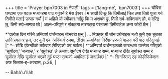 +++
title = 'Prayer bpn7003 in नेपाली'
tags = ['lang-ne', 'bpn7003']
+++
चौबिस घण्टामा एक पटक मध्यान्हमा पाठ गर्नुपर्ने 
हे मेरा ईश्वर ! म साक्षी दिन्छु कि तिमीलाई चिन्न तथा तिम्रो पुजा गर्न तिमीले मलाई उत्पन्न गर्यौ | म अहिले यो स्वीकार गर्दछु कि म अशक्त छु, तिमी सर्व–शक्तिमान् छौ, म दरिद्र छु, तिमी सर्व–सम्पन्न छौ |
आत्म–परिपूर्ण र संकटमा तारणहारा परमात्मा तिमीबाहेक अन्य कोही छैन |


*"प्रत्येक दिन गरिने अनिवार्य प्रार्थनाहरू तीनवटा छन् | ... मित्रहरू यी तीन प्रर्थनाहरू मध्ये कुनै एक चुन्नका लागि स्वतन्त्र छन्, तर कुनै एक अनिवार्य रुपमा, तीसंग सम्बन्धित निर्देशनहरुको पालन गरी पाठ गरिनु पर्छ |" 
*– शोघि एफेन्दीको तर्फबाट लेखिएको पत्र मार्फत | 
*"अनिवार्य प्रार्थनाहरूको सम्बन्धमा उल्लेख गरिएको 'सूर्योदय,' 'मध्यान्ह,' र 'सूर्यास्त' ले क्रमश: सूर्योदय देखि मध्यान्ह सम्म, मध्यान्ह देखि सूर्यास्त सम्म र सूर्यास्त देखि सूर्यास्त भएको दुई घण्टा सम्मको अवधिलाई जनाउँदछ |" 
*- सिनफ्सिस् एंड कोडीफिकेशन अफ किताब–इ–अक्दास, p.36, |

-- Bahá'u'lláh
